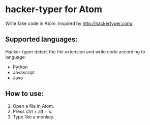 # hacker-typer for Atom

Write fake code in Atom. Inspired by http://hackertyper.com/

## Supported languages:
Hacker-typer detect the file extension and write code according to language:
* Python
* Javascript
* Java

## How to use:

1. Open a file in Atom.
2. Press ctrl + alt + s.
3. Type like a monkey.
